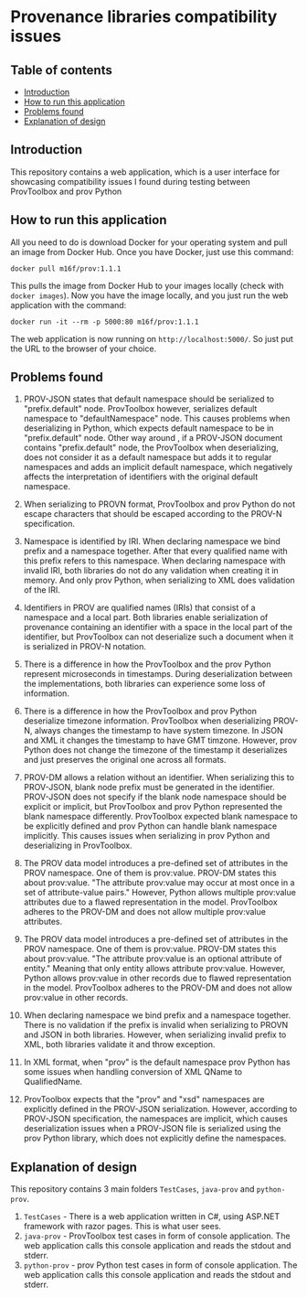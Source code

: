 # Provenance libraries compatibility issues

## Table of contents

- [Introduction](#introduction)
- [How to run this application](#how-to-run-this-application)
- [Problems found](#problems-found)
- [Explanation of design](#explanation-of-design)

## Introduction
This repository contains a web application, which is a user interface for showcasing compatibility issues I found during testing between ProvToolbox and prov Python

## How to run this application

All you need to do is download Docker for your operating system and pull an image from Docker Hub. Once you have Docker, just use this command:

`docker pull m16f/prov:1.1.1`

This pulls the image from Docker Hub to your images locally (check with `docker images`). Now you have the image locally, and you just run the web application with the command:

`docker run -it --rm -p 5000:80 m16f/prov:1.1.1`

The web application is now running on `http://localhost:5000/`. So just put the URL to the browser of your choice.

## Problems found

1. PROV-JSON states that default namespace should be serialized to "prefix.default" node. ProvToolbox however, serializes default namespace to "defaultNamespace" node. This causes problems when deserializing in Python, which expects default namespace to be in "prefix.default" node. Other way around , if a PROV-JSON document contains "prefix.default" node, the ProvToolbox when deserializing, does not consider it as a default namespace but adds it to regular namespaces and adds an implicit default namespace, which negatively affects the interpretation of identifiers with the original default namespace.

2. When serializing to PROVN format, ProvToolbox and prov Python do not escape characters that should be escaped according to the PROV-N specification.

3. Namespace is identified by IRI. When declaring namespace we bind prefix and a namespace together. After that every qualified name with this prefix refers to this namespace. When declaring namespace with invalid IRI, both libraries do not do any validation when creating it in memory. And only prov Python, when serializing to XML does validation of the IRI.

4. Identifiers in PROV are qualified names (IRIs) that consist of a namespace and a local part. Both libraries enable serialization of provenance containing an identifier with a space in the local part of the identifier, but ProvToolbox can not deserialize such a document when it is serialized in PROV-N notation.

5. There is a difference in how the ProvToolbox and the prov Python represent microseconds in timestamps. During deserialization between the implementations, both libraries can experience some loss of information.

6. There is a difference in how the ProvToolbox and prov Python deserialize timezone information. ProvToolbox when deserializing PROV-N, always changes the timestamp to have system timezone. In JSON and XML it changes the timestamp to have GMT timzone. However, prov Python does not change the timezone of the timestamp it deserializes and just preserves the original one across all formats.

7. PROV-DM allows a relation without an identifier. When serializing this to PROV-JSON, blank node prefix must be generated in the identifier. PROV-JSON does not specify if the blank node namespace should be explicit or implicit, but ProvToolbox and prov Python represented the blank namespace differently. ProvToolbox expected blank namespace to be explicitly defined and prov Python can handle blank namespace implicitly. This causes issues when serializing in prov Python and deserializing in ProvToolbox.

8. The PROV data model introduces a pre-defined set of attributes in the PROV namespace. One of them is prov:value. PROV-DM states this about prov:value. "The attribute prov:value may occur at most once in a set of attribute-value pairs." However, Python allows multiple prov:value attributes due to a flawed representation in the model. ProvToolbox adheres to the PROV-DM and does not allow multiple prov:value attributes.

9. The PROV data model introduces a pre-defined set of attributes in the PROV namespace. One of them is prov:value. PROV-DM states this about prov:value. "The attribute prov:value is an optional attribute of entity." Meaning that only entity allows attribute prov:value. However, Python allows prov:value in other records due to flawed representation in the model. ProvToolbox adheres to the PROV-DM and does not allow prov:value in other records.

10. When declaring namespace we bind prefix and a namespace together. There is no validation if the prefix is invalid when serializing to PROVN and JSON in both libraries. However, when serializing invalid prefix to XML, both libraries validate it and throw exception. 

11. In XML format, when "prov" is the default namespace prov Python has some issues when handling conversion of XML QName to QualifiedName.

12. ProvToolbox expects that the "prov" and "xsd" namespaces are explicitly defined in the PROV-JSON serialization. However, according to PROV-JSON specification, the namespaces are implicit, which causes deserialization issues when a PROV-JSON file is serialized using the prov Python library, which does not explicitly define the namespaces.

## Explanation of design
This repository contains 3 main folders `TestCases`, `java-prov` and `python-prov`.
1. `TestCases` - There is a web application written in C#, using ASP.NET framework with razor pages. This is what user sees.
2. `java-prov` - ProvToolbox test cases in form of console application. The web application calls this console application and reads the stdout and stderr.
3. `python-prov` - prov Python test cases in form of console application. The web application calls this console application and reads the stdout and stderr.

